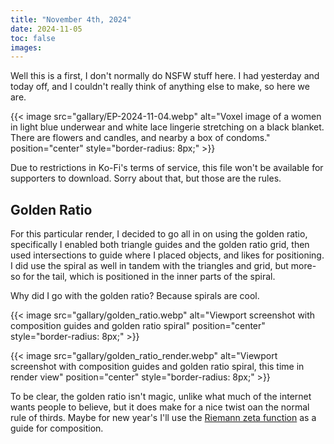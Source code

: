 ```yaml
---
title: "November 4th, 2024"
date: 2024-11-05
toc: false
images:
---
```


Well this is a first, I don't normally do NSFW stuff here. I had yesterday
and today off, and I couldn't really think of anything else to make, so
here we are.

{{< image src="gallary/EP-2024-11-04.webp" alt="Voxel image of a women in light blue underwear and white lace lingerie stretching on a black blanket. There are flowers and candles, and nearby a box of condoms." position="center" style="border-radius: 8px;" >}}

Due to restrictions in Ko-Fi's terms of service, this file won't be available
for supporters to download. Sorry about that, but those are the rules.

## Golden Ratio

For this particular render, I
decided to go all in on using the golden ratio, specifically I enabled
both triangle guides and the golden ratio grid, then used intersections
to guide where I placed objects, and likes for positioning. I did use
the spiral as well in tandem with the triangles and grid, but more-so
for the tail, which is positioned in the inner parts of the spiral.

Why did I go with the golden ratio? Because spirals are cool.

{{< image src="gallary/golden_ratio.webp" alt="Viewport screenshot with composition guides and golden ratio spiral" position="center" style="border-radius: 8px;" >}}

{{< image src="gallary/golden_ratio_render.webp" alt="Viewport screenshot with composition guides and golden ratio spiral, this time in render view" position="center" style="border-radius: 8px;" >}}

To be clear, the golden ratio isn't magic, unlike what much of the internet
wants people to believe, but it does make for a nice twist oan the normal
rule of thirds. Maybe for new year's I'll use the [Riemann zeta function](https://en.wikipedia.org/wiki/Riemann_zeta_function)
as a guide for composition.
